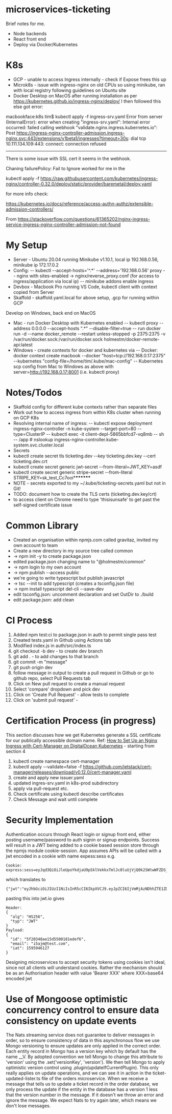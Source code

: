 # microservices-ticketing

Brief notes for me.

- Node backends
- React front end
- Deploy via Docker/Kubernetes

# K8s

- GCP - unable to access Ingress internally - check if Expose frees this up
- Microk8s - issue with ingress-nginx on old CPUs so using minikube, ran with local registry following guidelines on Ubuntu site
- Docker Desktop on MacOS after running installation as per https://kubernetes.github.io/ingress-nginx/deploy/ I then followed this else got error:

macbookface:k8s tim\$ kubectl apply -f ingress-srv.yaml
Error from server (InternalError): error when creating "ingress-srv.yaml": Internal error occurred: failed calling webhook "validate.nginx.ingress.kubernetes.io": Post https://ingress-nginx-controller-admission.ingress-nginx.svc:443/extensions/v1beta1/ingresses?timeout=30s: dial tcp 10.111.134.109:443: connect: connection refused

---

There is some issue with SSL cert it seems in the webhook.

Chaning failurePolicy: Fail to Ignore worked for me in the

kubectl apply -f https://raw.githubusercontent.com/kubernetes/ingress-nginx/controller-0.32.0/deploy/static/provider/baremetal/deploy.yaml

for more info check:

https://kubernetes.io/docs/reference/access-authn-authz/extensible-admission-controllers/

From
https://stackoverflow.com/questions/61365202/nginx-ingress-service-ingress-nginx-controller-admission-not-found

# My Setup

- Server - Ubuntu 20.04 running Minikube v1.10.1, local ip 192.168.0.56, minikube ip 172.17.0.2
- Config:
  -- kubectl --accept-hosts='^.\*' --address='192.168.0.56' proxy
  -- nginx with sites-enabled -> nginx/reverse_proxy.conf (for access to ingress/application via local ip)
  -- minikube addons enable ingress
- Devbox - Macbook Pro running VS Code, kubectl client with context copied from Server
- Skaffold - skaffold.yaml.local for above setup, .gcp for running within GCP

Develop on Windows, back end on MacOS

- Mac - run Docker Desktop with Kubernetes enabled
  -- kubectl proxy -- address 0.0.0.0 --accept-hosts ".*" --disable-filter=true
  -- run docker run -d --name docker_remote --restart unless-stopped -p 2375:2375 -v /var/run/docker.sock:/var/run/docker.sock holmestm/docker-remote-api:latest
- Windows - create contexts for docker and kubernetes via
  -- Docker:  docker context create macbook --docker "host=tcp://192.168.0.17:2375" --kubernetes "config-file=/home/tim/.kube/mac-config"
  -- Kubernetes scp config from Mac to Windows as above with server=http://192.168.0.17:8001 (i.e. kubectl proxy)

# Notes/Todos

- Skaffold config for different kube contexts rather than separate files
- Work out how to access ingress from within K8s cluster when running on GCP K8s
- Resolving internal name of ingress:
  -- kubectl expose deployment ingress-nginx-controller -n kube-system --target-port=80 --type=ClusterIP
  -- kubectl exec -it client-depl-5865bbfcd7-vq8mb -- sh
  -- /app # nslookup ingress-nginx-controller.kube-system.svc.cluster.local
- Secrets
- kubectl create secret tls ticketing.dev --key ticketing.dev.key --cert ticketing.dev.crt
- kubectl create secret generic jwt-secret --from-literal=JWT_KEY=asdf
- kubectl create secret generic stripe-secret --from-literal STRIPE_KEY=sk_test_Cc7ooi\***\*\*\*\*\*\***
- NOTE - secrets exported to my ~/.kube/ticketing-secrets.yaml but not in Git!
- TODO: document how to create the TLS certs (ticketing.dev.key/crt)
- to access client on Chrome need to type 'thisisunsafe' to get past the self-signed certificate issue

# Common Library

- Created an organisation within npmjs.com called gravitaz, invited my own account to team
- Create a new directory in my source tree called common
- -> npm init -y to create package.json
- edited package.json changing name to "@holmestm/common"
- -> npm login to my own account
- -> npm publish --access public
- we're going to write typescript but publish javascript
- -> tsc --init to add typescript (creates a tsconfig.json file)
- -> npm install typescript del-cli --save-dev
- edit tsconfig.json: uncomment declaration and set OutDir to ./build
- edit package.json: add clean

# CI Process
1. Added npm test:ci to package.json in auth to permit single pass test
2. Created tests.yaml in Github using Actions tab
3. Modified index.js in auth/src/index.ts
4. git checkout -b dev - to create dev branch
5. git add . - to add changes to that branch
6. git commit -m "message"
7. git push origin dev
8. follow message in output to create a pull request in Github or go to github repo, select Pull Requests tab
9. Click on New pull request to create a manual request
10. Select 'compare' dropdown and pick dev
11. Click on 'Create Pull Request' - allow tests to complete 
12. Click on 'submit pull request' - 

# Certification Process (in progress)

This section discusses how we get Kubernetes generate a SSL certificate for our publically accessible domain name. Ref: [How to Set Up an Nginx Ingress with Cert-Manager on DigitalOcean Kubernetes](https://www.digitalocean.com/community/tutorials/how-to-set-up-an-nginx-ingress-with-cert-manager-on-digitalocean-kubernetes) - starting from section 4

1. kubectl create namespace cert-manager
2. kubectl apply --validate=false -f https://github.com/jetstack/cert-manager/releases/download/v0.12.0/cert-manager.yaml
3. create and apply new issuer.yaml
4. updated ingres-srv.yaml in k8s-prod subdirectory
5. apply via pull-request etc.
6. Check certificate using kubectl describe certificates
7. Check Message and wait until complete

# Security Implementation

Authentication occurs through React login or signup front end, either posting username/password to auth signin or signup endpoints. Success will result in a JWT being added to a cookie based session store through the npmjs module cookie-session. App assumes APIs will be called with a jwt encoded in a cookie with name expess:sess e.g.
```
Cookie: express:sess=eyJqd3QiOiJleUpoYkdjaU9pSklVekkxTmlJc0luUjVjQ0k2SWtwWFZDSjkuZXlKcFpDSTZJalZtTWpBek5EaGhaVEUxWkRVMU1EQXhPREZsWkdWbU5pSXNJbVZ0WVdsc0lqb2lhVFZoYW0xQWRHVnpkQzVqYjIwaUxDSnBZWFFpT2pFMU9UVTVORFl4TWpkOS5rWXBwa0JRTVhCY2dNVXQ4ZUtOVEhDbTczSTJITE9CTGJ6YkY1SjZtbWFFIn0=
```
which translates to 
```
{"jwt":"eyJhbGciOiJIUzI1NiIsInR5cCI6IkpXVCJ9.eyJpZCI6IjVmMjAzNDhhZTE1ZDU1MDAxODFlZGVmNiIsImVtYWlsIjoiaTVham1AdGVzdC5jb20iLCJpYXQiOjE1OTU5NDYxMjd9.kYppkBQMXBcgMUt8eKNTHCm73I2HLOBLbzbF5J6mmaE"}
```
pasting this into jwt.io gives
```
Header:
{
  "alg": "HS256",
  "typ": "JWT"
}
Payload:
{
  "id": "5f20348ae15d5500181edef6",
  "email": "i5ajm@test.com",
  "iat": 1595946127
}
```
Designing microservices to accept security tokens using cookies isn't ideal, since not all clients will understand cookies. Rather the mechanism should be as an Authorisation header with value 'Bearer XXX' where XXX=base64 encoded jwt

# Use of Mongoose optimistic concurrency control to ensure data consistency on update events

The Nats streaming service does not guarantee to deliver messages in order, so to ensure consistency of data in this asynchronous flow we use Mongo versioning to ensure updates are only applied in the correct order. Each entity record in Mongo has a version key which by default has the name __V. By adopted convention we tell Mongo to change this attribute to 'version' using the <schema>.set('versionKey', 'version'). We then tell Mongo to apply optimistic version control using <schema>.plugin(updateIfCurrentPlugin). This only really applies on update operations, and we can see it in action in the ticket-updated-lister.ts file of the orders microservice. When we receive a message that tells us to update a ticket record in the order database, we only process the update if the entity in the database has a version 1 less that the version number in the message. If it doesn't we throw an error and ignore the message. We expect Nats to try again later, which means we don't lose messages. 
